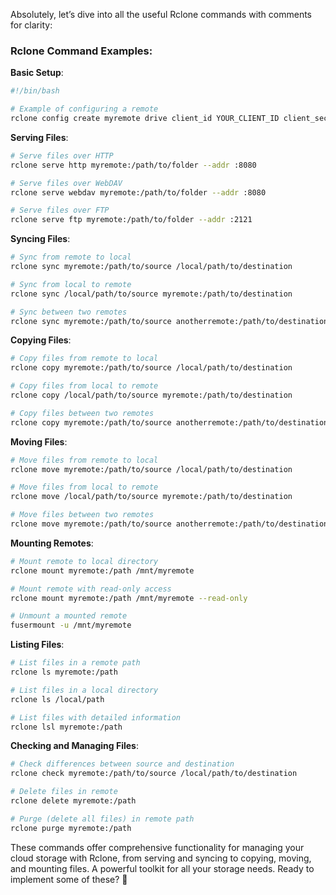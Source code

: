 Absolutely, let’s dive into all the useful Rclone commands with comments for clarity:

### Rclone Command Examples:

**Basic Setup**:
```bash
#!/bin/bash

# Example of configuring a remote
rclone config create myremote drive client_id YOUR_CLIENT_ID client_secret YOUR_CLIENT_SECRET
```

**Serving Files**:
```bash
# Serve files over HTTP
rclone serve http myremote:/path/to/folder --addr :8080

# Serve files over WebDAV
rclone serve webdav myremote:/path/to/folder --addr :8080

# Serve files over FTP
rclone serve ftp myremote:/path/to/folder --addr :2121
```

**Syncing Files**:
```bash
# Sync from remote to local
rclone sync myremote:/path/to/source /local/path/to/destination

# Sync from local to remote
rclone sync /local/path/to/source myremote:/path/to/destination

# Sync between two remotes
rclone sync myremote:/path/to/source anotherremote:/path/to/destination
```

**Copying Files**:
```bash
# Copy files from remote to local
rclone copy myremote:/path/to/source /local/path/to/destination

# Copy files from local to remote
rclone copy /local/path/to/source myremote:/path/to/destination

# Copy files between two remotes
rclone copy myremote:/path/to/source anotherremote:/path/to/destination
```

**Moving Files**:
```bash
# Move files from remote to local
rclone move myremote:/path/to/source /local/path/to/destination

# Move files from local to remote
rclone move /local/path/to/source myremote:/path/to/destination

# Move files between two remotes
rclone move myremote:/path/to/source anotherremote:/path/to/destination
```

**Mounting Remotes**:
```bash
# Mount remote to local directory
rclone mount myremote:/path /mnt/myremote

# Mount remote with read-only access
rclone mount myremote:/path /mnt/myremote --read-only

# Unmount a mounted remote
fusermount -u /mnt/myremote
```

**Listing Files**:
```bash
# List files in a remote path
rclone ls myremote:/path

# List files in a local directory
rclone ls /local/path

# List files with detailed information
rclone lsl myremote:/path
```

**Checking and Managing Files**:
```bash
# Check differences between source and destination
rclone check myremote:/path/to/source /local/path/to/destination

# Delete files in remote
rclone delete myremote:/path

# Purge (delete all files) in remote path
rclone purge myremote:/path
```

These commands offer comprehensive functionality for managing your cloud storage with Rclone, from serving and syncing to copying, moving, and mounting files. A powerful toolkit for all your storage needs. Ready to implement some of these? 🚀
